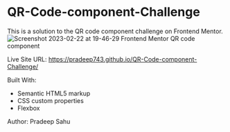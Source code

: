 # QR-Code-component-Challenge
This is a solution to the QR code component challenge on Frontend Mentor.
![Screenshot 2023-02-22 at 19-46-29 Frontend Mentor QR code component](https://user-images.githubusercontent.com/118366690/220648573-cf1f48c2-cf82-4e5c-bd93-a5810636d835.png)

Live Site URL: https://pradeep743.github.io/QR-Code-component-Challenge/

Built With:
- Semantic HTML5 markup
- CSS custom properties
- Flexbox

Author: Pradeep Sahu


